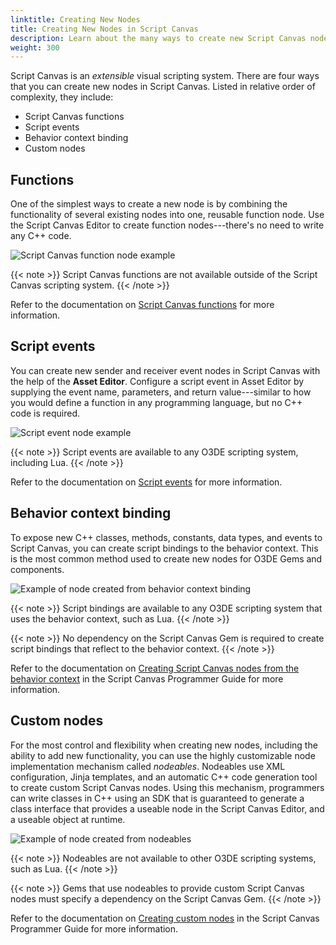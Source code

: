 ```yaml
---
linktitle: Creating New Nodes
title: Creating New Nodes in Script Canvas
description: Learn about the many ways to create new Script Canvas nodes in Open 3D Engine (O3DE).
weight: 300
---
```


Script Canvas is an _extensible_ visual scripting system. There are four ways that you can create new nodes in Script Canvas. Listed in relative order of complexity, they include:

* Script Canvas functions
* Script events
* Behavior context binding
* Custom nodes

## Functions

One of the simplest ways to create a new node is by combining the functionality of several existing nodes into one, reusable function node. Use the Script Canvas Editor to create function nodes---there's no need to write any C++ code.

![Script Canvas function node example](/images/user-guide/scripting/script-canvas/function-node-example.png)

{{< note >}}
Script Canvas functions are not available outside of the Script Canvas scripting system.
{{< /note >}}

Refer to the documentation on [Script Canvas functions](editor-reference/functions) for more information.

## Script events

You can create new sender and receiver event nodes in Script Canvas with the help of the **Asset Editor**. Configure a script event in Asset Editor by supplying the event name, parameters, and return value---similar to how you would define a function in any programming language, but no C++ code is required.

![Script event node example](/images/user-guide/scripting/script-canvas/script-event-node-example.png)

{{< note >}}
Script events are available to any O3DE scripting system, including Lua.
{{< /note >}}

Refer to the documentation on [Script events](/docs/user-guide/scripting/script-events/) for more information.

## Behavior context binding

To expose new C++ classes, methods, constants, data types, and events to Script Canvas, you can create script bindings to the behavior context. This is the most common method used to create new nodes for O3DE Gems and components.

![Example of node created from behavior context binding](/images/user-guide/scripting/script-canvas/behavior-context-node-example.png)

{{< note >}}
Script bindings are available to any O3DE scripting system that uses the behavior context, such as Lua.
{{< /note >}}

{{< note >}}
No dependency on the Script Canvas Gem is required to create script bindings that reflect to the behavior context.
{{< /note >}}

Refer to the documentation on [Creating Script Canvas nodes from the behavior context](programmer-guide/behavior-context) in the Script Canvas Programmer Guide for more information.

## Custom nodes

For the most control and flexibility when creating new nodes, including the ability to add new functionality, you can use the highly customizable node implementation mechanism called _nodeables_. Nodeables use XML configuration, Jinja templates, and an automatic C++ code generation tool to create custom Script Canvas nodes. Using this mechanism, programmers can write classes in C++ using an SDK that is guaranteed to generate a class interface that provides a useable node in the Script Canvas Editor, and a useable object at runtime.

![Example of node created from nodeables](/images/user-guide/scripting/script-canvas/nodeable-node-example.png)

{{< note >}}
Nodeables are not available to other O3DE scripting systems, such as Lua.
{{< /note >}}

{{< note >}}
Gems that use nodeables to provide custom Script Canvas nodes must specify a dependency on the Script Canvas Gem.
{{< /note >}}

Refer to the documentation on [Creating custom nodes](programmer-guide/custom-nodes/) in the Script Canvas Programmer Guide for more information.
